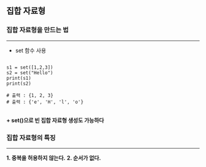 ## 집합 자료형
### 집합 자료형을 만드는 법
***
- set 함수 사용
<pre>
<code>
s1 = set([1,2,3])
s2 = set("Hello")
print(s1)
print(s2)

# 출력 : {1, 2, 3}
# 출력 : {'e', 'H', 'l', 'o'}
</code>
</pre>
__+ set()으로 빈 집합 자료형 생성도 가능하다__

### 집합 자료형의 특징
***
__1. 중복을 허용하지 않는다.__
__2. 순서가 없다.__
